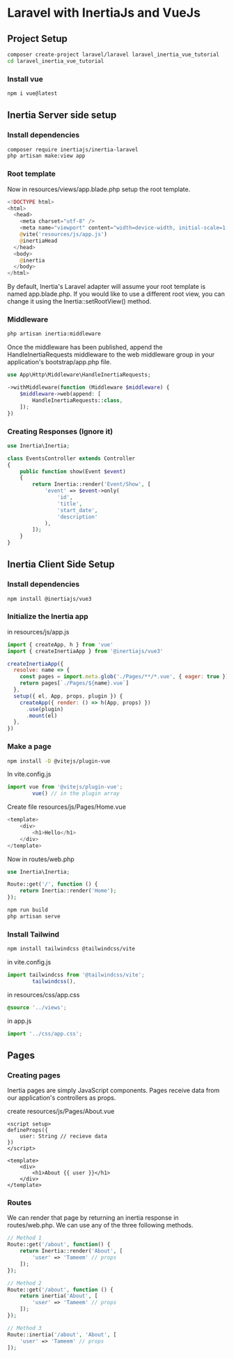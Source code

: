 # Laravel with InertiaJs and VueJs

## Project Setup
```bash
composer create-project laravel/laravel laravel_inertia_vue_tutorial
cd laravel_inertia_vue_tutorial
```
### Install vue
```bash
npm i vue@latest
```

## Inertia Server side setup

### Install dependencies
```bash
composer require inertiajs/inertia-laravel
php artisan make:view app
```

### Root template <br>
Now in resources/views/app.blade.php setup the root template.
```php
<!DOCTYPE html>
<html>
  <head>
    <meta charset="utf-8" />
    <meta name="viewport" content="width=device-width, initial-scale=1.0, maximum-scale=1.0" />
    @vite('resources/js/app.js')
    @inertiaHead
  </head>
  <body>
    @inertia
  </body>
</html>
```
By default, Inertia's Laravel adapter will assume your root template is named app.blade.php. If you would like to use a different root view, you can change it using the Inertia::setRootView() method.

### Middleware <br>
```bash
php artisan inertia:middleware
```
Once the middleware has been published, append the HandleInertiaRequests middleware to the web middleware group in your application's bootstrap/app.php file.

```php
use App\Http\Middleware\HandleInertiaRequests;

->withMiddleware(function (Middleware $middleware) {
    $middleware->web(append: [
        HandleInertiaRequests::class,
    ]);
})
```

### Creating Responses (Ignore it)
```php
use Inertia\Inertia;

class EventsController extends Controller
{
    public function show(Event $event)
    {
        return Inertia::render('Event/Show', [
            'event' => $event->only(
                'id',
                'title',
                'start_date',
                'description'
            ),
        ]);
    }
}
```

## Inertia Client Side Setup 

### Install dependencies 
```bash
npm install @inertiajs/vue3
```

### Initialize the Inertia app 

in resources/js/app.js
```js
import { createApp, h } from 'vue'
import { createInertiaApp } from '@inertiajs/vue3'

createInertiaApp({
  resolve: name => {
    const pages = import.meta.glob('./Pages/**/*.vue', { eager: true })
    return pages[`./Pages/${name}.vue`]
  },
  setup({ el, App, props, plugin }) {
    createApp({ render: () => h(App, props) })
      .use(plugin)
      .mount(el)
  },
})
```

### Make a page
```bash
npm install -D @vitejs/plugin-vue
```
In vite.config.js
```js
import vue from '@vitejs/plugin-vue';
        vue() // in the plugin array
```
Create file resources/js/Pages/Home.vue
```php
<template>
    <div>
        <h1>Hello</h1>
    </div>
</template>
```
Now in routes/web.php
```php
use Inertia\Inertia;

Route::get('/', function () {
    return Inertia::render('Home');
});
```
```bash
npm run build
php artisan serve
```

### Install Tailwind
```bash
npm install tailwindcss @tailwindcss/vite
```
in vite.config.js
```js
import tailwindcss from '@tailwindcss/vite';
        tailwindcss(),
```
in resources/css/app.css
```css
@source '../views';
```
in app.js
```js
import '../css/app.css';
```

## Pages

### Creating pages
Inertia pages are simply JavaScript components. Pages receive data from our application's controllers as props.

create resources/js/Pages/About.vue
```vue
<script setup>
defineProps({
    user: String // recieve data
})
</script>

<template>
    <div>
        <h1>About {{ user }}</h1>
    </div>
</template>
```

### Routes
We can render that page by returning an inertia response in routes/web.php. We can use any of the three following methods.
```php
// Method 1
Route::get('/about', function() {
    return Inertia::render('About', [
        'user' => 'Tameem' // props
    ]);
});

// Method 2
Route::get('/about', function () {
    return inertia('About', [
        'user' => 'Tameem' // props
    ]);
});

// Method 3
Route::inertia('/about', 'About', [
    'user' => 'Tameem' // props
]);
```
